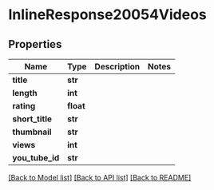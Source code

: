 # InlineResponse20054Videos

## Properties
Name | Type | Description | Notes
------------ | ------------- | ------------- | -------------
**title** | **str** |  | 
**length** | **int** |  | 
**rating** | **float** |  | 
**short_title** | **str** |  | 
**thumbnail** | **str** |  | 
**views** | **int** |  | 
**you_tube_id** | **str** |  | 

[[Back to Model list]](../README.md#documentation-for-models) [[Back to API list]](../README.md#documentation-for-api-endpoints) [[Back to README]](../README.md)


